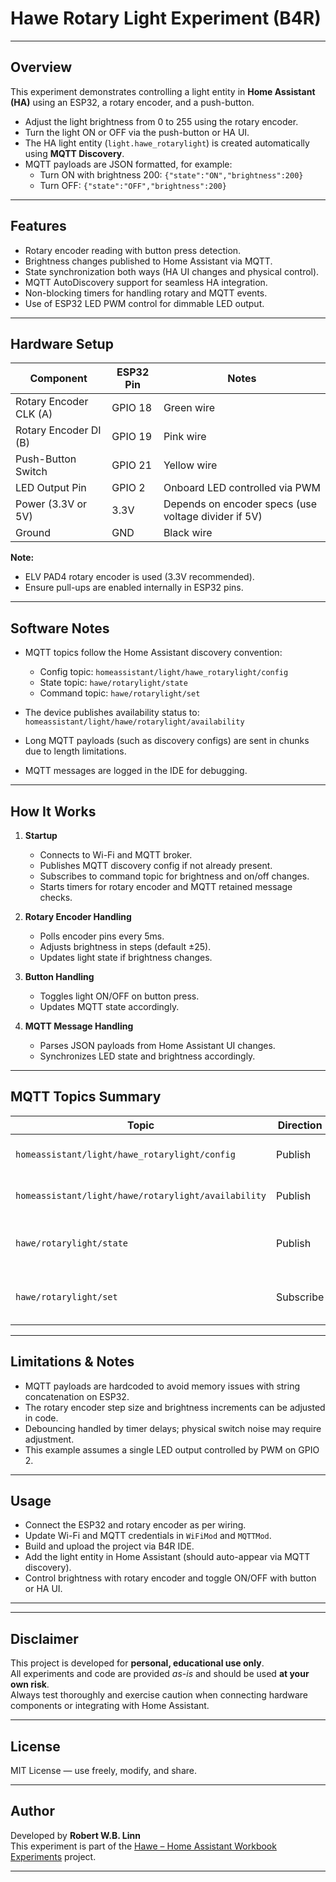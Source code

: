 # Hawe Rotary Light Experiment (B4R)

---

## Overview

This experiment demonstrates controlling a light entity in **Home Assistant (HA)** using an ESP32, a rotary encoder, and a push-button.

- Adjust the light brightness from 0 to 255 using the rotary encoder.  
- Turn the light ON or OFF via the push-button or HA UI.  
- The HA light entity (`light.hawe_rotarylight`) is created automatically using **MQTT Discovery**.  
- MQTT payloads are JSON formatted, for example:  
  - Turn ON with brightness 200: `{"state":"ON","brightness":200}`  
  - Turn OFF: `{"state":"OFF","brightness":200}`  

---

## Features

- Rotary encoder reading with button press detection.  
- Brightness changes published to Home Assistant via MQTT.  
- State synchronization both ways (HA UI changes and physical control).  
- MQTT AutoDiscovery support for seamless HA integration.  
- Non-blocking timers for handling rotary and MQTT events.  
- Use of ESP32 LED PWM control for dimmable LED output.  

---

## Hardware Setup

| Component             | ESP32 Pin | Notes                            |
|----------------------|-----------|---------------------------------|
| Rotary Encoder CLK (A)| GPIO 18   | Green wire                     |
| Rotary Encoder DI (B) | GPIO 19   | Pink wire                      |
| Push-Button Switch    | GPIO 21   | Yellow wire                    |
| LED Output Pin        | GPIO 2    | Onboard LED controlled via PWM |
| Power (3.3V or 5V)    | 3.3V      | Depends on encoder specs (use voltage divider if 5V) |
| Ground                | GND       | Black wire                    |

**Note:**  
- ELV PAD4 rotary encoder is used (3.3V recommended).  
- Ensure pull-ups are enabled internally in ESP32 pins.  

---

## Software Notes

- MQTT topics follow the Home Assistant discovery convention:  
  - Config topic: `homeassistant/light/hawe_rotarylight/config`  
  - State topic: `hawe/rotarylight/state`  
  - Command topic: `hawe/rotarylight/set`  

- The device publishes availability status to:  
  `homeassistant/light/hawe/rotarylight/availability`  

- Long MQTT payloads (such as discovery configs) are sent in chunks due to length limitations.

- MQTT messages are logged in the IDE for debugging.  

---

## How It Works

1. **Startup**  
   - Connects to Wi-Fi and MQTT broker.  
   - Publishes MQTT discovery config if not already present.  
   - Subscribes to command topic for brightness and on/off changes.  
   - Starts timers for rotary encoder and MQTT retained message checks.

2. **Rotary Encoder Handling**  
   - Polls encoder pins every 5ms.  
   - Adjusts brightness in steps (default ±25).  
   - Updates light state if brightness changes.

3. **Button Handling**  
   - Toggles light ON/OFF on button press.  
   - Updates MQTT state accordingly.

4. **MQTT Message Handling**  
   - Parses JSON payloads from Home Assistant UI changes.  
   - Synchronizes LED state and brightness accordingly.

---

## MQTT Topics Summary

| Topic                                | Direction  | Description                                |
|------------------------------------|------------|--------------------------------------------|
| `homeassistant/light/hawe_rotarylight/config` | Publish   | MQTT discovery config                      |
| `homeassistant/light/hawe/rotarylight/availability` | Publish   | Device availability (online/offline)      |
| `hawe/rotarylight/state`            | Publish   | Current light state & brightness as JSON  |
| `hawe/rotarylight/set`              | Subscribe | Commands from HA UI to set state & brightness |

---

## Limitations & Notes

- MQTT payloads are hardcoded to avoid memory issues with string concatenation on ESP32.  
- The rotary encoder step size and brightness increments can be adjusted in code.  
- Debouncing handled by timer delays; physical switch noise may require adjustment.  
- This example assumes a single LED output controlled by PWM on GPIO 2.

---

## Usage

- Connect the ESP32 and rotary encoder as per wiring.  
- Update Wi-Fi and MQTT credentials in `WiFiMod` and `MQTTMod`.  
- Build and upload the project via B4R IDE.  
- Add the light entity in Home Assistant (should auto-appear via MQTT discovery).  
- Control brightness with rotary encoder and toggle ON/OFF with button or HA UI.

---

---

## Disclaimer

This project is developed for **personal, educational use only**.  
All experiments and code are provided _as-is_ and should be used **at your own risk**.  
Always test thoroughly and exercise caution when connecting hardware components or integrating with Home Assistant.

---

## License

MIT License — use freely, modify, and share.

---

## Author

Developed by **Robert W.B. Linn**  
This experiment is part of the [Hawe – Home Assistant Workbook Experiments](https://github.com/rwbl/Home-Assistant-Workbook-Experiments) project.

---
